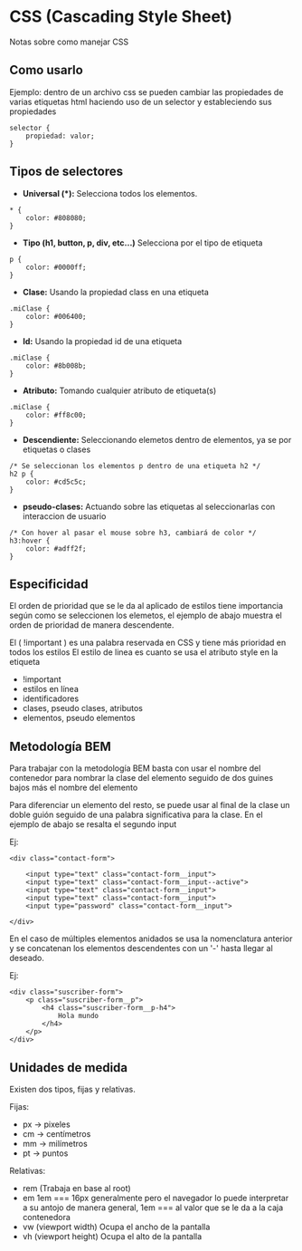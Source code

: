 # CSS (Cascading Style Sheet)

Notas sobre como manejar CSS

## Como usarlo

Ejemplo: dentro de un archivo css se pueden cambiar las propiedades de varias etiquetas html
haciendo uso de un selector y estableciendo sus propiedades
```
selector {
    propiedad: valor;
}
```

## Tipos de selectores

- **Universal (\*):** Selecciona todos los elementos.
```
* {
    color: #808080;
}
```
- **Tipo (h1, button, p, div, etc...)** Selecciona por el tipo de etiqueta
```
p {
    color: #0000ff;
}
```
- **Clase:** Usando la propiedad class en una etiqueta
```
.miClase {
    color: #006400;
}
```
- **Id:** Usando la propiedad id de una etiqueta
```
.miClase {
    color: #8b008b;
}
```
- **Atributo:** Tomando cualquier atributo de etiqueta(s)
```
.miClase {
    color: #ff8c00;
}
```
- **Descendiente:** Seleccionando elemetos dentro de elementos, ya se por etiquetas o clases
```
/* Se seleccionan los elementos p dentro de una etiqueta h2 */
h2 p {
    color: #cd5c5c;
}
```
- **pseudo-clases:** Actuando sobre las etiquetas al seleccionarlas con interaccion de usuario
```
/* Con hover al pasar el mouse sobre h3, cambiará de color */
h3:hover {
    color: #adff2f;
}
```

## Especificidad

El orden de prioridad que se le da al aplicado de estilos tiene importancia según como se seleccionen
los elemetos, el ejemplo de abajo muestra el orden de prioridad de manera descendente.

El ( !important ) es una palabra reservada en CSS y tiene más prioridad en todos los estilos
El estilo de linea es cuanto se usa el atributo style en la etiqueta

- !important
- estilos en línea
- identificadores
- clases, pseudo clases, atributos
- elementos, pseudo elementos


## Metodología BEM

Para trabajar con la metodología BEM basta con usar el nombre del contenedor
para nombrar la clase del elemento seguido de dos guines bajos más el nombre del elemento

Para diferenciar un elemento del resto, se puede usar al final de la clase un doble guión
seguido de una palabra significativa para la clase. En el ejemplo de abajo se resalta el segundo input

Ej:

```
<div class="contact-form">

    <input type="text" class="contact-form__input">
    <input type="text" class="contact-form__input--active">
    <input type="text" class="contact-form__input">
    <input type="text" class="contact-form__input">
    <input type="password" class="contact-form__input">
        
</div>
```

En el caso de múltiples elementos anidados se usa la nomenclatura anterior y se concatenan los
elementos descendentes con un '-' hasta llegar al deseado.

Ej:

```
<div class="suscriber-form">
    <p class="suscriber-form__p">
        <h4 class="suscriber-form__p-h4">
            Hola mundo
        </h4>
    </p>
</div>
```

## Unidades de medida

Existen dos tipos, fijas y relativas.

Fijas:
- px -> pixeles
- cm -> centímetros
- mm -> milímetros
- pt -> puntos

Relativas:
- rem   (Trabaja en base al root)
- em    1em === 16px generalmente pero el navegador lo puede interpretar a su antojo
        de manera general, 1em === al valor que se le da a la caja contenedora
- vw    (viewport width)    Ocupa el ancho de la pantalla
- vh    (viewport height)   Ocupa el alto de la pantalla
